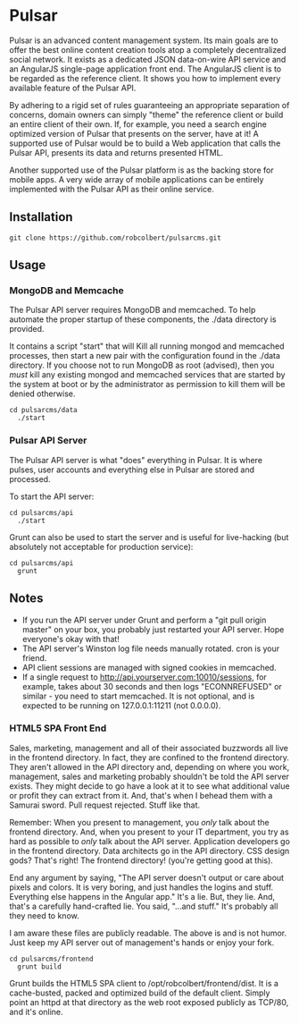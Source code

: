 # Pulsar

Pulsar is an advanced content management system. Its main goals are to offer the best online content creation tools atop a completely decentralized social network. It exists as a dedicated JSON data-on-wire API service and an AngularJS single-page application front end. The AngularJS client is to be regarded as the reference client. It shows you how to implement every available feature of the Pulsar API.

By adhering to a rigid set of rules guaranteeing an appropriate separation of concerns, domain owners can simply "theme" the reference client or build an entire client of their own. If, for example, you need a search engine optimized version of Pulsar that presents on the server, have at it! A supported use of Pulsar would be to build a Web application that calls the Pulsar API, presents its data and returns presented HTML.

Another supported use of the Pulsar platform is as the backing store for mobile apps. A very wide array of mobile applications can be entirely implemented with the Pulsar API as their online service.

## Installation

```
git clone https://github.com/robcolbert/pulsarcms.git
```

## Usage


### MongoDB and Memcache

The Pulsar API server requires MongoDB and memcached. To help automate the proper startup of these components, the ./data directory is provided.

It contains a script "start" that will Kill all running mongod and memcached processes, then start a new pair with the configuration found in the ./data directory. If you choose not to run MongoDB as root (advised), then you *must* kill any existing mongod and memcached services that are started by the system at boot or by the administrator as permission to kill them will be denied otherwise.

```
cd pulsarcms/data
  ./start
```

### Pulsar API Server
The Pulsar API server is what "does" everything in Pulsar. It is where pulses, user accounts and everything else in Pulsar are stored and processed.

To start the API server: 

```
cd pulsarcms/api
  ./start
```

Grunt can also be used to start the server and is useful for live-hacking (but absolutely not acceptable for production service):
```
cd pulsarcms/api
  grunt
```

## Notes
- If you run the API server under Grunt and perform a "git pull origin master" on your box, you probably just restarted your API server. Hope everyone's okay with that!
- The API server's Winston log file needs manually rotated. cron is your friend.
- API client sessions are managed with signed cookies in memcached.
- If a single request to http://api.yourserver.com:10010/sessions, for example, takes about 30 seconds and then logs "ECONNREFUSED" or similar - you need to start memcached. It is not optional, and is expected to be running on 127.0.0.1:11211 (not 0.0.0.0).

### HTML5 SPA Front End
Sales, marketing, management and all of their associated buzzwords all live in the frontend directory. In fact, they are confined to the frontend directory. They aren't allowed in the API directory and, depending on where you work, management, sales and marketing probably shouldn't be told the API server exists. They might decide to go have a look at it to see what additional value or profit they can extract from it. And, that's when I behead them with a Samurai sword. Pull request rejected. Stuff like that.

Remember: When you present to management, you *only* talk about the frontend directory. And, when you present to your IT department, you try as hard as possible to *only* talk about the API server. Application developers go in the frontend directory. Data architects go in the API directory. CSS design gods? That's right! The frontend directory! (you're getting good at this).

End any argument by saying, "The API server doesn't output or care about pixels and colors. It is very boring, and just handles the logins and stuff. Everything else happens in the Angular app." It's a lie. But, they lie. And, that's a carefully hand-crafted lie. You said, "...and stuff." It's probably all they need to know.

I am aware these files are publicly readable. The above is and is not humor. Just keep my API server out of management's hands or enjoy your fork.

```
cd pulsarcms/frontend
  grunt build
```

Grunt builds the HTML5 SPA client to /opt/robcolbert/frontend/dist. It is a
cache-busted, packed and optimized build of the default client. Simply point an
httpd at that directory as the web root exposed publicly as TCP/80, and it's
online.
